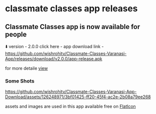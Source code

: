 <h1>
classmate classes app releases
</h1>

## Classmate Classes app is now available for people
⬇️
version - 2.0.0
click here -
app download link -https://github.com/wishrohitv/Classmate-Classes-Varanasi-App/releases/download/v2.0.0/app-release.apk

for more detaile <a href="https://github.com/wishrohitv/Classmate-Classes-Varanasi-App-Download/releases">view</a>


<h3>
Some Shots
</h3>


https://github.com/wishrohitv/Classmate-Classes-Varanasi-App-Download/assets/126248971/3bf01425-ff20-45f4-ac2e-2b08a79ee268

assets and images are used in this app available free on <a href="https://www.flaticon.com/">FlatIcon</a>


